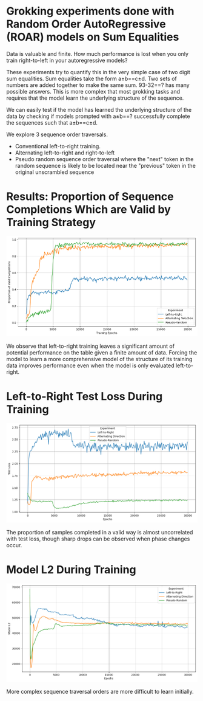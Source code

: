 # Grokking experiments done with Random Order AutoRegressive (ROAR) models on Sum Equalities

Data is valuable and finite. How much performance is lost when you only train right-to-left in your autoregressive models?

These experiments try to quantify this in the very simple case of two digit sum equalities. Sum equalities take the form a±b==c±d. Two sets of numbers are added together to make the same sum. 93-32==? has many possible answers. This is more complex that most grokking tasks and requires that the model learn the underlying structure of the sequence.

We can easily test if the model has learned the underlying structure of the data by checking if models prompted with a±b==? successfully complete the sequences such that a±b==c±d.

We explore 3 sequence order traversals. 
* Conventional left-to-right training.
* Alternating left-to-right and right-to-left
* Pseudo random sequence order traversal where the "next" token in the random sequence is likely to be located near the "previous" token in the original unscrambled sequence

# Results: Proportion of Sequence Completions Which are Valid by Training Strategy

![Percent Valid](resources/percent_valid.png)

We observe that left-to-right training leaves a significant amount of potential performance on the table given a finite amount of data. Forcing the model to learn a more comprehensive model of the structure of its training data improves performance even when the model is only evaluated left-to-right.

# Left-to-Right Test Loss During Training

![Percent Valid](resources/test_loss.png)

The proportion of samples completed in a valid way is almost uncorrelated with test loss, though sharp drops can be observed when phase changes occur.


# Model L2 During Training

![Percent Valid](resources/l2.png)

More complex sequence traversal orders are more difficult to learn initially.
